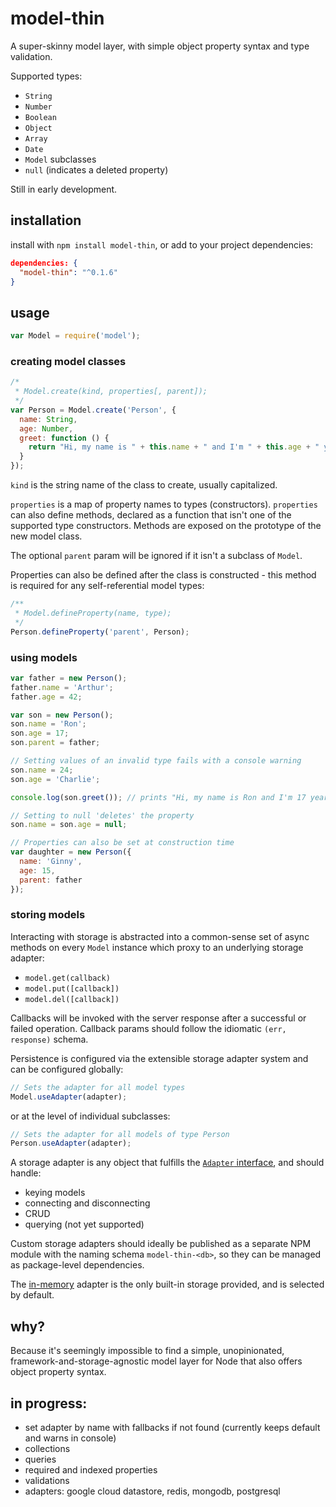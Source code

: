 # model-thin
A super-skinny model layer, with simple object property syntax and type validation.

Supported types:

- `String`
- `Number`
- `Boolean`
- `Object`
- `Array`
- `Date`
- `Model` subclasses
- `null` (indicates a deleted property)

Still in early development.

## installation

install with `npm install model-thin`, or add to your project dependencies:

```json
dependencies: {
  "model-thin": "^0.1.6"
}
```

## usage

```javascript
var Model = require('model');
```

### creating model classes

```javascript
/*
 * Model.create(kind, properties[, parent]);
 */
var Person = Model.create('Person', {
  name: String,
  age: Number,
  greet: function () {
    return "Hi, my name is " + this.name + " and I'm " + this.age + " years old.";
  }
});
```

`kind` is the string name of the class to create, usually capitalized.

`properties` is a map of property names to types (constructors). `properties` can also define methods, declared as a function that isn't one of the supported type constructors. Methods are exposed on the prototype of the new model class.

The optional `parent` param will be ignored if it isn't a subclass of `Model`.

Properties can also be defined after the class is constructed - this method is required for any self-referential model types:

```javascript
/**
 * Model.defineProperty(name, type);
 */
Person.defineProperty('parent', Person);
```

### using models

```javascript
var father = new Person();
father.name = 'Arthur';
father.age = 42;

var son = new Person();
son.name = 'Ron';
son.age = 17;
son.parent = father;

// Setting values of an invalid type fails with a console warning
son.name = 24;
son.age = 'Charlie';

console.log(son.greet()); // prints "Hi, my name is Ron and I'm 17 years old."

// Setting to null 'deletes' the property
son.name = son.age = null;

// Properties can also be set at construction time
var daughter = new Person({
  name: 'Ginny',
  age: 15,
  parent: father
});
```

### storing models

Interacting with storage is abstracted into a common-sense set of async methods on every `Model` instance which proxy to an underlying storage adapter:

- `model.get(callback)`
- `model.put([callback])`
- `model.del([callback])`

Callbacks will be invoked with the server response after a successful or failed operation. Callback params should follow the idiomatic `(err, response)` schema.

Persistence is configured via the extensible storage adapter system and can be configured globally:

```javascript
// Sets the adapter for all model types
Model.useAdapter(adapter);
```

or at the level of individual subclasses:

```javascript
// Sets the adapter for all models of type Person
Person.useAdapter(adapter);
```

A storage adapter is any object that fulfills the [`Adapter` interface](https://github.com/davidrekow/model-thin/blob/master/src/adapter.js#L6:L42), and should handle:

- keying models
- connecting and disconnecting
- CRUD
- querying (not yet supported)

Custom storage adapters should ideally be published as a separate NPM module with the naming schema `model-thin-<db>`, so they can be managed as package-level dependencies.

The [in-memory](https://github.com/davidrekow/model-thin/blob/master/src/adapters/memory.js) adapter is the only built-in storage provided, and is selected by default.

## why?

Because it's seemingly impossible to find a simple, unopinionated, framework-and-storage-agnostic model layer for Node that also offers object property syntax.

## in progress:
- set adapter by name with fallbacks if not found (currently keeps default and warns in console)
- collections
- queries
- required and indexed properties
- validations
- adapters: google cloud datastore, redis, mongodb, postgresql

